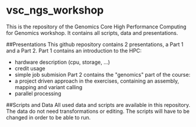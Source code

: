 # vsc_ngs_workshop
This is the repository of the Genomics Core High Performance Computing for Genomics workshop.
It contains all scripts, data and presentations.

##Presentations
This github repository contains 2 presentations, a Part 1 and a Part 2.
Part 1 contains an introduction to the HPC:
* hardware description (cpu, storage, ...)
* credit usage
* simple job submision
Part 2 contains the "genomics" part of the course:
* a project driven approach in the exercises, containing an assembly, mapping and variant calling
* parallel processing

##Scripts and Data
All used data and scripts are available in this repository.
The data do not need transformations or editing.
The scripts will have to be changed in order to be able to run.

